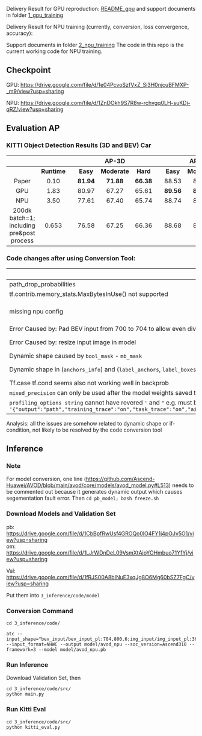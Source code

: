 Delivery Result for GPU reproduction: [README_gpu](1_gpu_training/README_gpu.md) and support documents in folder [1_gpu_training](1_gpu_training)

Delivery Result for NPU training (currently, conversion, loss convergence, accuracy): 

Support documents in folder [2_npu_training](2_npu_training)
The code in this repo is the current working code for NPU training.

## Checkpoint
GPU: https://drive.google.com/file/d/1e04PcvoSzfVxZ_Si3H0njcuBFMXP-_m9/view?usp=sharing

NPU: https://drive.google.com/file/d/1ZnDOkh9S7R8w-rchvgq0LH-suKDi-qRZ/view?usp=sharing

## Evaluation AP
### KITTI Object Detection Results (3D and BEV) Car
|              |             |   |           |        AP-3D |           |   |           |       AP-BEV |           |
|:------------:|:-----------:|---|:---------:|:------------:|:---------:|---|:---------:|:------------:|:---------:|
|            | **Runtime** |   |  **Easy** | **Moderate** |  **Hard** |   |  **Easy** | **Moderate** |  **Hard** |
|     Paper |      0.10   |   | **81.94** |    **71.88** | **66.38** |   |   88.53   |      83.79   | 77.90 |
|      GPU |1.83||80.97|67.27|65.61|   |**89.56**|**86.33**|**79.60**|
|      NPU |3.50||77.61|67.40|65.74|   |88.74|85.44|78.96|
|      200dk batch=1; including pre&post process |0.653||76.58|67.25|66.36|   |88.68|85.45|78.84|

### Code changes after using Conversion Tool:  
| Issue | Code change|
|-------|------------|
| path_drop_probabilities | initially set to 1.0;  |
|tf.contrib.memory_stats.MaxBytesInUse() not supported | remove |
|missing npu config|custom_op.name = "NpuOptimizer";rewrite_options.remapping; rewrite_options.memory_optimization; |
|Error Caused by: Pad BEV input from 700 to 704 to allow even divisions for max pooling; Pad + conv2d -> somehow pad operation seems to be fused into conv2d, causing shape issue when backpropgation| put padding operation outside of model |
|Error Caused by: resize input image in model | move out to pre-processing & set input to static |
| Dynamic shape caused by `bool_mask` - `mb_mask` | regularize the mask to static shape `[1024]`   |
| Dynamic shape in (`anchors_info`) and (`label_anchors`, `label_boxes_3d`, `label_classes`)| Padding anchor to a max static shape `30000`, `20`|
|Tf.case tf.cond seems also not working well in backprob|move the condition outside of the model|
| `mixed_precision` can only be used after the model weights saved then load once (the first time won't work) `[ERROR] RUNTIME(8532)kernel task happen error, retCode=0x26, [aicore exception].` | use with at least one checkpoint|
| `profiling_options string` cannot have revered `'` and `"` e.g. must be `'{"output":"path","training_trace":"on","task_trace":"on","aicpu":"on","fp_point":"img_input/sub","bp_point":"train_op/gradients/bev_vgg_pyr/conv1/conv1_1/Conv2D_grad/Conv2DBackpropFilter"}'` | cannot be `"{'output':'path',}"` |
Analysis: all the issues are somehow related to dynamic shape or if-condition, not likely to be resolved by the code conversion tool

## Inference
### Note
For model conversion, one line (https://github.com/Ascend-Huawei/AVOD/blob/main/avod/core/models/avod_model.py#L513) needs to be commented out because it generates dynamic output which causes segementation fault error.
Then `cd pb_model; bash freeze.sh`

### Download Models and Validation Set
pb: https://drive.google.com/file/d/1CbBpfRwUsf4GROQo0lO4FY1j4pOJv5O1/view?usp=sharing <br>
om: https://drive.google.com/file/d/1LJrWDnDeL09VsmXtAioYOHmbuo71YfYj/view?usp=sharing

Val: https://drive.google.com/file/d/1fRJS00A8bINuE3xqJg8O6Mg60bSZ7FgC/view?usp=sharing

Put them into `3_inference/code/model`

### Conversion Command
```
cd 3_inference/code/

atc --input_shape="bev_input/bev_input_pl:704,800,6;img_input/img_input_pl:360,1200,3;pl_anchors/anchors_pl:89600,6;pl_anchors/bev_anchor_projections/bev_anchors_norm_pl:89600,4;pl_anchors/img_anchor_projections/img_anchors_norm_pl:89600,4;pl_anchors/sample_info/frame_calib_p2:3,4;pl_anchors/sample_info/ground_plane:4" --input_format=NHWC --output model/avod_npu --soc_version=Ascend310 --framework=3 --model model/avod_npu.pb
```
### Run Inference
Download Validation Set, then

```
cd 3_inference/code/src/ 
python main.py
```

### Run Kitti Eval
```
cd 3_inference/code/src/ 
python kitti_eval.py
```
